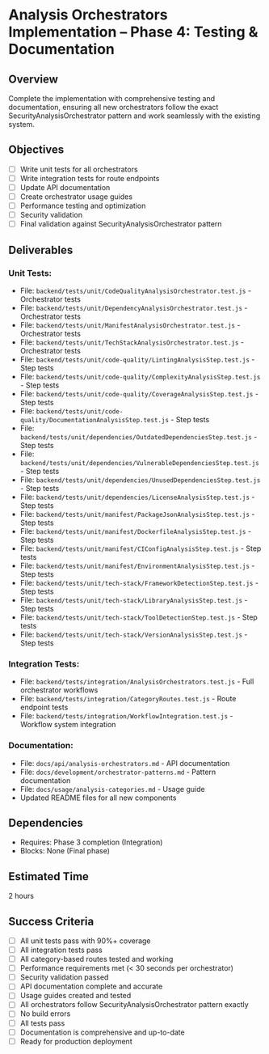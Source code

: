 # Analysis Orchestrators Implementation – Phase 4: Testing & Documentation

## Overview
Complete the implementation with comprehensive testing and documentation, ensuring all new orchestrators follow the exact SecurityAnalysisOrchestrator pattern and work seamlessly with the existing system.

## Objectives
- [ ] Write unit tests for all orchestrators
- [ ] Write integration tests for route endpoints
- [ ] Update API documentation
- [ ] Create orchestrator usage guides
- [ ] Performance testing and optimization
- [ ] Security validation
- [ ] Final validation against SecurityAnalysisOrchestrator pattern

## Deliverables

### Unit Tests:
- File: `backend/tests/unit/CodeQualityAnalysisOrchestrator.test.js` - Orchestrator tests
- File: `backend/tests/unit/DependencyAnalysisOrchestrator.test.js` - Orchestrator tests
- File: `backend/tests/unit/ManifestAnalysisOrchestrator.test.js` - Orchestrator tests
- File: `backend/tests/unit/TechStackAnalysisOrchestrator.test.js` - Orchestrator tests
- File: `backend/tests/unit/code-quality/LintingAnalysisStep.test.js` - Step tests
- File: `backend/tests/unit/code-quality/ComplexityAnalysisStep.test.js` - Step tests
- File: `backend/tests/unit/code-quality/CoverageAnalysisStep.test.js` - Step tests
- File: `backend/tests/unit/code-quality/DocumentationAnalysisStep.test.js` - Step tests
- File: `backend/tests/unit/dependencies/OutdatedDependenciesStep.test.js` - Step tests
- File: `backend/tests/unit/dependencies/VulnerableDependenciesStep.test.js` - Step tests
- File: `backend/tests/unit/dependencies/UnusedDependenciesStep.test.js` - Step tests
- File: `backend/tests/unit/dependencies/LicenseAnalysisStep.test.js` - Step tests
- File: `backend/tests/unit/manifest/PackageJsonAnalysisStep.test.js` - Step tests
- File: `backend/tests/unit/manifest/DockerfileAnalysisStep.test.js` - Step tests
- File: `backend/tests/unit/manifest/CIConfigAnalysisStep.test.js` - Step tests
- File: `backend/tests/unit/manifest/EnvironmentAnalysisStep.test.js` - Step tests
- File: `backend/tests/unit/tech-stack/FrameworkDetectionStep.test.js` - Step tests
- File: `backend/tests/unit/tech-stack/LibraryAnalysisStep.test.js` - Step tests
- File: `backend/tests/unit/tech-stack/ToolDetectionStep.test.js` - Step tests
- File: `backend/tests/unit/tech-stack/VersionAnalysisStep.test.js` - Step tests

### Integration Tests:
- File: `backend/tests/integration/AnalysisOrchestrators.test.js` - Full orchestrator workflows
- File: `backend/tests/integration/CategoryRoutes.test.js` - Route endpoint tests
- File: `backend/tests/integration/WorkflowIntegration.test.js` - Workflow system integration

### Documentation:
- File: `docs/api/analysis-orchestrators.md` - API documentation
- File: `docs/development/orchestrator-patterns.md` - Pattern documentation
- File: `docs/usage/analysis-categories.md` - Usage guide
- Updated README files for all new components

## Dependencies
- Requires: Phase 3 completion (Integration)
- Blocks: None (Final phase)

## Estimated Time
2 hours

## Success Criteria
- [ ] All unit tests pass with 90%+ coverage
- [ ] All integration tests pass
- [ ] All category-based routes tested and working
- [ ] Performance requirements met (< 30 seconds per orchestrator)
- [ ] Security validation passed
- [ ] API documentation complete and accurate
- [ ] Usage guides created and tested
- [ ] All orchestrators follow SecurityAnalysisOrchestrator pattern exactly
- [ ] No build errors
- [ ] All tests pass
- [ ] Documentation is comprehensive and up-to-date
- [ ] Ready for production deployment 